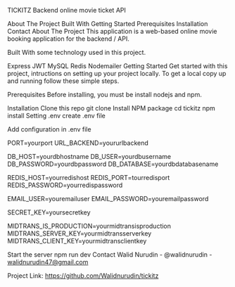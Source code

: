 TICKITZ Backend
online movie ticket API

About The Project
Built With
Getting Started
Prerequisites
Installation
Contact
About The Project
This application is a web-based online movie booking application for the backend / API.

Built With
some technology used in this project.

Express
JWT
MySQL
Redis
Nodemailer
Getting Started
Get started with this project, intructions on setting up your project locally. To get a local copy up and running follow these simple steps.

Prerequisites
Before installing, you must be install nodejs and npm.

Installation
Clone this repo
git clone 
Install NPM package
cd tickitz
npm install
Setting .env
create .env file


Add configuration in .env file

PORT=yourport
URL_BACKEND=yoururlbackend

DB_HOST=yourdbhostname
DB_USER=yourdbusername
DB_PASSWORD=yourdbpassword
DB_DATABASE=yourdbdatabasename

REDIS_HOST=yourredishost
REDIS_PORT=tourredisport
REDIS_PASSWORD=yourredispassword

EMAIL_USER=youremailuser
EMAIL_PASSWORD=youremailpassword

SECRET_KEY=yoursecretkey

MIDTRANS_IS_PRODUCTION=yourmidtransisproduction
MIDTRANS_SERVER_KEY=yourmidtransserverkey
MIDTRANS_CLIENT_KEY=yourmidtransclientkey

Start the server
npm run dev
Contact
Walid Nurudin - @walidnurudin - walidnurudin47@gmail.com

Project Link: https://github.com/Walidnurudin/tickitz
